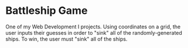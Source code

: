 # Battleship Game
One of my Web Development I projects. Using coordinates on a grid, the user inputs their guesses in order to "sink" all of the randomly-generated ships.
To win, the user must "sink" all of the ships.
